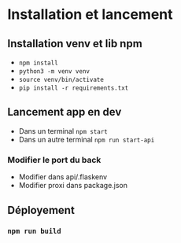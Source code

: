 # Installation et lancement

## Installation venv et lib npm
- `npm install`
- `python3 -m venv venv`
- `source venv/bin/activate`
- `pip install -r requirements.txt`


## Lancement app en dev

- Dans un terminal `npm start`
- Dans un autre terminal `npm run start-api`

### Modifier le port du back

- Modifier dans api/.flaskenv
- Modifier proxi dans package.json

## Déployement

### `npm run build`
